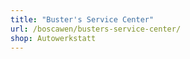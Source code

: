 ```yaml
---
title: "Buster's Service Center"
url: /boscawen/busters-service-center/
shop: Autowerkstatt
---
```

